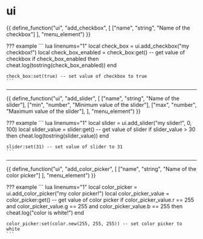 # ui

{{ define_function("ui", "add_checkbox", [
    ["name", "string", "Name of the checkbox"]
], "menu_element") }}

??? example
    ``` lua linenums="1"
    local check_box = ui.add_checkbox("my checkbox!")
    local check_box_enabled = check_box:get() -- get value of checkbox 
    if check_box_enabled then
        cheat.log(tostring(check_box_enabled))
    end

    check_box:set(true) -- set value of checkbox to true
    ```

---

{{ define_function("ui", "add_slider", [
    ["name", "string", "Name of the slider"],
    ["min", "number", "Minimum value of the slider"],
    ["max", "number", "Maximum value of the slider"],
], "menu_element") }}


??? example
    ``` lua linenums="1"
    local slider = ui.add_slider("my slider!", 0, 100)
    local slider_value = slider:get() -- get value of slider
    if slider_value > 30 then
        cheat.log(tostring(slider_value))
    end

    slider:set(31) -- set value of slider to 31
    ```

---

{{ define_function("ui", "add_color_picker", [
    ["name", "string", "Name of the color picker"]
], "menu_element") }}

??? example
    ``` lua linenums="1"
    local color_picker = ui.add_color_picker("my color picker!")
    local color_picker_value = color_picker:get() -- get value of color picker
    if color_picker_value.r == 255 and color_picker_value.g == 255 
    and color_picker_value.b == 255 then
        cheat.log("color is white!")
    end
    
    color_picker:set(color.new(255, 255, 255)) -- set color picker to white
    ```
